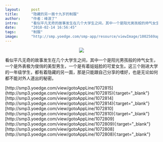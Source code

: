 ```yaml
---
layout:     post
title:      "隐藏的另一面十九岁的制服"
author:     "作者：峰浪了"
intro:      "看似平凡无奇的故事发生在几个大学生之间，其中一个是阳光男孩般的帅气女生，一个是外表极为俊俏的美型男生，一个是有着娃娃脸的可爱女生。这三个刚进大学的一年级学生，都有着隐藏的另一面，那是只能跟自己分享的嗜好，也是无论如何都不能对外人道出的秘密。"
date:       "2018-02-14 16:56:45"
tags:       "制服"
image:      "http://smp.yoedge.com/smp-app/resource/viewImage/1002569appline.png"
---
```

<div style="text-align: center">
<p><img src="http://smp.yoedge.com/smp-app/resource/viewImage/1002569appline.png"/></p>
</div>
<p class="post-meta">
<span>看似平凡无奇的故事发生在几个大学生之间，其中一个是阳光男孩般的帅气女生，一个是外表极为俊俏的美型男生，一个是有着娃娃脸的可爱女生。这三个刚进大学的一年级学生，都有着隐藏的另一面，那是只能跟自己分享的嗜好，也是无论如何都不能对外人道出的秘密。</span>
</p>
[http://smp3.yoedge.com/view/gotoAppLine/1072815](http://smp3.yoedge.com/view/gotoAppLine/1072815){:target="_blank"}
[http://smp3.yoedge.com/view/gotoAppLine/1072814](http://smp3.yoedge.com/view/gotoAppLine/1072814){:target="_blank"}
[http://smp3.yoedge.com/view/gotoAppLine/1072810](http://smp3.yoedge.com/view/gotoAppLine/1072810){:target="_blank"}
[http://smp3.yoedge.com/view/gotoAppLine/1072809](http://smp3.yoedge.com/view/gotoAppLine/1072809){:target="_blank"}
[http://smp3.yoedge.com/view/gotoAppLine/1072808](http://smp3.yoedge.com/view/gotoAppLine/1072808){:target="_blank"}


